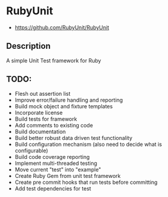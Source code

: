 RubyUnit
========

* https://github.com/RubyUnit/RubyUnit

## Description

A simple Unit Test framework for Ruby

## TODO:

* Flesh out assertion list
* Improve error/failure handling and reporting
* Build mock object and fixture templates
* Incorporate license
* Build tests for framework
* Add comments to existing code
* Build documentation
* Build better robust data driven test functionality
* Build configuration mechanism (also need to decide what is configurable)
* Build code coverage reporting
* Implement multi-threaded testing
* Move current "test" into "example"
* Create Ruby Gem from unit test framework
* Create pre commit hooks that run tests before committing
* Add test dependencies for test
